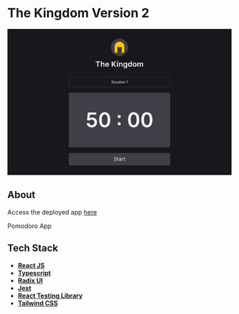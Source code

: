 # The Kingdom Version 2

![Full Screen Image](/public/images/screen-print.png)

## About

Access the deployed app [here](https://the-kingdom-new.vercel.app/)

Pomodoro App

## Tech Stack

- **[React JS](https://reactjs.org/)**
- **[Typescript](https://www.typescriptlang.org/)**
- **[Radix UI](https://www.radix-ui.com/)**
- **[Jest](https://jestjs.io/)**
- **[React Testing Library](https://testing-library.com/docs/react-testing-library/intro/)**
- **[Tailwind CSS](https://tailwindcss.com/)**
